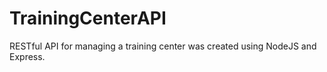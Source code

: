 # TrainingCenterAPI
RESTful API for managing a training center was created using NodeJS and Express.
